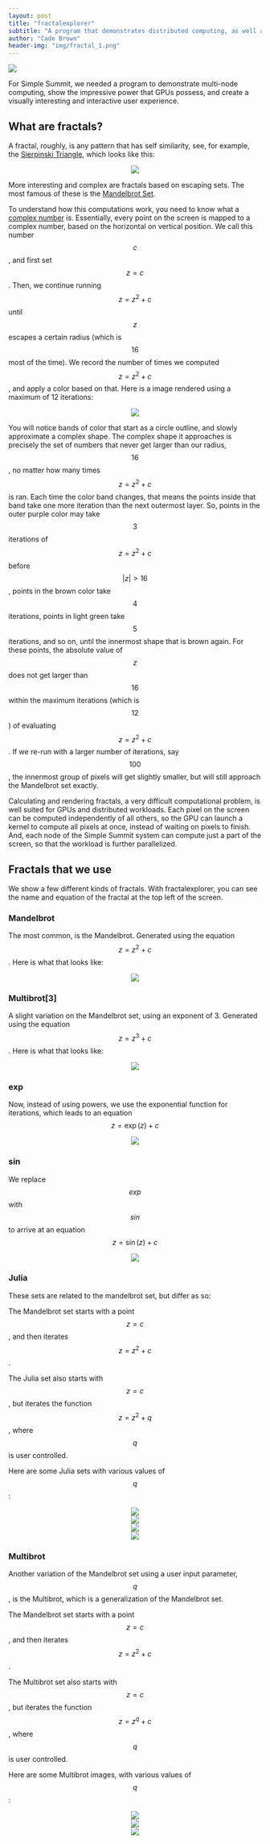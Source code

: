 ```yaml
---
layout: post
title: "fractalexplorer"
subtitle: "A program that demonstrates distributed computing, as well as GPU acceleration"
author: "Cade Brown"
header-img: "img/fractal_1.png"
---
```



<img src="{{site.baseurl}}/img/fractal_0.png"/>

For Simple Summit, we needed a program to demonstrate multi-node computing, show the impressive power that GPUs possess, and create a visually interesting and interactive user experience.


## What are fractals?

A fractal, roughly, is any pattern that has self similarity, see, for example, the [Sierpinski Triangle](https://en.wikipedia.org/wiki/Sierpinski_triangle), which looks like this:

<center><img src="{{site.baseurl}}/img/sierpinski.png"/></center>

More interesting and complex are fractals based on escaping sets. The most famous of these is the [Mandelbrot Set](https://en.wikipedia.org/wiki/Mandelbrot_set).

To understand how this computations work, you need to know what a [complex number](https://en.wikipedia.org/wiki/Complex_number) is. Essentially, every point on the screen is mapped to a complex number, based on the horizontal on vertical position. We call this number $$c$$, and first set $$z = c$$. Then, we continue running $$z=z^{2}+c$$ until $$z$$ escapes a certain radius (which is $$16$$ most of the time). We record the number of times we computed $$z=z^{2}+c$$, and apply a color based on that. Here is a image rendered using a maximum of 12 iterations:

<center><img src="{{site.baseurl}}/img/fractal_2.png"/></center>

You will notice bands of color that start as a circle outline, and slowly approximate a complex shape. The complex shape it approaches is precisely the set of numbers that never get larger than our radius, $$16$$, no matter how many times $$z=z^{2}+c$$ is ran. Each time the color band changes, that means the points inside that band take one more iteration than the next outermost layer. So, points in the outer purple color may take $$3$$ iterations of $$z=z^{2}+c$$ before $$\lvert z \rvert > 16$$, points in the brown color take $$4$$ iterations, points in light green take $$5$$ iterations, and so on, until the innermost shape that is brown again. For these points, the absolute value of $$z$$ does not get larger than $$16$$ within the maximum iterations (which is $$12$$) of evaluating $$z=z^{2}+c$$. If we re-run with a larger number of iterations, say $$100$$, the innermost group of pixels will get slightly smaller, but will still approach the Mandelbrot set exactly.


Calculating and rendering fractals, a very difficult computational problem, is well suited for GPUs and distributed workloads. Each pixel on the screen can be computed independently of all others, so the GPU can launch a kernel to compute all pixels at once, instead of waiting on pixels to finish. And, each node of the Simple Summit system can compute just a part of the screen, so that the workload is further parallelized.

## Fractals that we use

We show a few different kinds of fractals. With fractalexplorer, you can see the name and equation of the fractal at the top left of the screen.

### Mandelbrot

The most common, is the Mandelbrot. Generated using the equation $$z=z^{2}+c$$. Here is what that looks like:

<center><img src="{{site.baseurl}}/img/mandelbrot.png"/></center>

### Multibrot[3]

A slight variation on the Mandelbrot set, using an exponent of 3. Generated using the equation $$z=z^{3}+c$$. Here is what that looks like:

<center><img src="{{site.baseurl}}/img/multibrot3.png"/></center>

### exp

Now, instead of using powers, we use the exponential function for iterations, which leads to an equation $$z=\exp(z)+c$$

<center><img src="{{site.baseurl}}/img/exp.png"/></center>

### sin

We replace $$exp$$ with $$sin$$ to arrive at an equation $$z=\sin(z)+c$$

<center><img src="{{site.baseurl}}/img/sin.png"/></center>

### Julia

These sets are related to the mandelbrot set, but differ as so:

The Mandelbrot set starts with a point $$z=c$$, and then iterates $$z=z^2+c$$.

The Julia set also starts with $$z=c$$, but iterates the function $$z=z^2+q$$, where $$q$$ is user controlled.

Here are some Julia sets with various values of $$q$$:

<center><img src="{{site.baseurl}}/img/julia_0.png"/></center>

<center><img src="{{site.baseurl}}/img/julia_2.png"/></center>

<center><img src="{{site.baseurl}}/img/julia_3.png"/></center>

<center><img src="{{site.baseurl}}/img/julia_4.png"/></center>

### Multibrot

Another variation of the Mandelbrot set using a user input parameter, $$q$$, is the Multibrot, which is a generalization of the Mandelbrot set.

The Mandelbrot set starts with a point $$z=c$$, and then iterates $$z=z^2+c$$.

The Multibrot set also starts with $$z=c$$, but iterates the function $$z=z^q+c$$, where $$q$$ is user controlled.

Here are some Multibrot images, with various values of $$q$$:

<center><img src="{{site.baseurl}}/img/multibrot_0.png"/></center>

<center><img src="{{site.baseurl}}/img/multibrot_1.png"/></center>

<center><img src="{{site.baseurl}}/img/multibrot_2.png"/></center>

###
